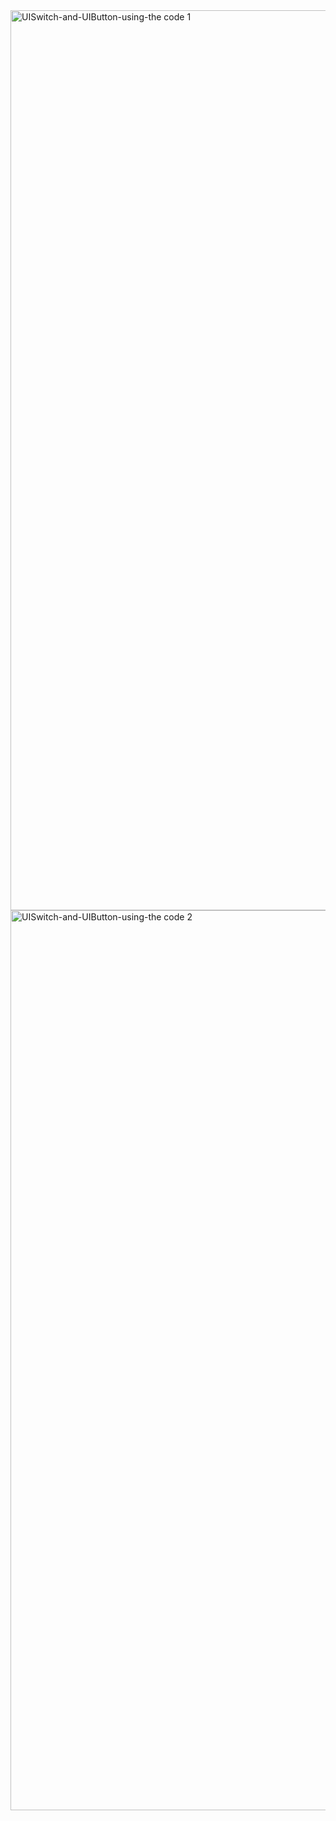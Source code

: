 <img width="1440" alt="UISwitch-and-UIButton-using-the code 1" src="https://user-images.githubusercontent.com/84095451/158065110-6b6098fa-1d72-4657-97ec-f26401c755ff.png">
<img width="1440" alt="UISwitch-and-UIButton-using-the code 2" src="https://user-images.githubusercontent.com/84095451/158065115-accca107-b711-4f2d-ab89-2f3c201ddaf9.png">
